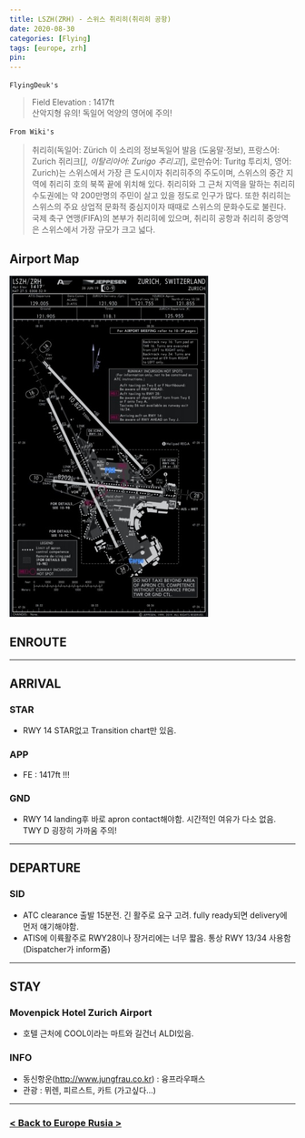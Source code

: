 ```yaml
---
title: LSZH(ZRH) - 스위스 취리히(취리히 공항)
date: 2020-08-30
categories: [Flying]
tags: [europe, zrh]
pin:
---
```


`FlyingDeuk's`
>Field Elevation : 1417ft <br>
산악지형 유의! 독일어 억양의 영어에 주의!

`From Wiki's`
>취리히(독일어: Zürich 이 소리의 정보독일어 발음 (도움말·정보), 프랑스어: Zurich 쥐리크[*], 이탈리아어: Zurigo 추리고[*], 로만슈어: Turitg 투리치, 영어: Zurich)는 스위스에서 가장 큰 도시이자 취리히주의 주도이며, 스위스의 중간 지역에 취리히 호의 북쪽 끝에 위치해 있다. 취리히와 그 근처 지역을 말하는 취리히 수도권에는 약 200만명의 주민이 살고 있을 정도로 인구가 많다. 또한 취리히는 스위스의 주요 상업적 문화적 중심지이자 때때로 스위스의 문화수도로 불린다. 국제 축구 연맹(FIFA)의 본부가 취리히에 있으며, 취리히 공항과 취리히 중앙역은 스위스에서 가장 규모가 크고 넓다.

## Airport Map
![zrh](/img/flying/airport/zrh_ap.jpg)

## ENROUTE

-------

## ARRIVAL
### STAR
- RWY 14 STAR없고 Transition chart만 있음.

### APP
- FE : 1417ft !!!

### GND
- RWY 14 landing후 바로 apron contact해야함. 시간적인 여유가 다소 없음. TWY D 굉장히 가까움 주의!

---------

## DEPARTURE
### SID
- ATC clearance 출발 15분전. 긴 활주로 요구 고려. fully ready되면 delivery에 먼저 얘기해야함.
- ATIS에 이륙활주로 RWY28이나 장거리에는 너무 짧음. 통상 RWY 13/34 사용함 (Dispatcher가 inform줌)

-------

## STAY
### Movenpick Hotel Zurich Airport
- 호텔 근처에 COOL이라는 마트와 길건너 ALDI있음.

### INFO
- 동신항운(http://www.jungfrau.co.kr) : 융프라우패스
- 관광 : 뮈렌, 피르스트, 카트 (가고싶다...)

-------

### [< Back to Europe Rusia >](/posts/EuropeRusia/)
